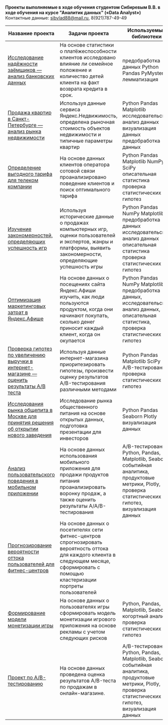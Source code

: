 __Проекты выполняемые в ходе обучения студентом Сибиревым В.В. в ходе обучения на курсе "Аналитик данных" («Data Analyst»)__
Контактные данные: sibvlad88@mail.ru, 8(921)787-49-49

| Название проекта        | Задачи проекта     | Используемые библиотеки |  
| ------------- |-------------| -----| 
| <a href='https://github.com/Sibvlad/data_analysis_projects/blob/main/reliability_borrowers' target="_blank"> Исследование надёжности заёмщиков — анализ банковских данных </a>      |  На основе статистики о платёжеспособности клиентов исследовано влияние ли семейное положение и количество детей клиента на факт возврата кредита в срок.    | предобработка данных Python Pandas PyMystem3 лемматизация | 
|<a href='https://github.com/Sibvlad/data_analysis_projects/blob/main/real_estate_market_analysis' target="_blank"> Продажа квартир в Санкт-Петербурге — анализ рынка недвижимости </a>       |  Используя данные сервиса Яндекс.Недвижимость, определена рыночная стоимость объектов недвижимости и типичные параметры квартир  | Python Pandas Matplotlib исследовательский анализ данных визуализация данных предобработка данных   | 
| <a href='https://github.com/Sibvlad/data_analysis_projects/blob/main/telecom' target="_blank">  Определение выгодного тарифа для телеком компании</a>  | На основе данных клиентов оператора сотовой связи проанализировано поведение клиентов и поиск оптимального тарифа       |    Python Pandas Matplotlib NumPy SciPy описательная статистика проверка статистических гипотез  |
| <a href='https://github.com/Sibvlad/data_analysis_projects/blob/main/game_analysis' target="_blank"> Изучение закономерностей, определяющих успешность игр</a>  | Используя исторические данные о продажах компьютерных игр, оценки пользователей и экспертов, жанры и платформы, выявить закономерности, определяющие успешность игры |   Python Pandas NumPy Matplotlib предобработка данных исследовательский анализ данных описательная статистика проверка статистических гипотез|  
| <a href='https://github.com/Sibvlad/data_analysis_projects/blob/main/marketing_cost' target="_blank"> Оптимизация маркетинговых затрат в Яндекс.Афише</a>  | На основе данных о посещениях сайта Яндекс.Афиши изучить, как люди пользуются продуктом, когда они начинают покупать, сколько денег приносит каждый клиент, когда он окупается  |   Python Pandas NumPy Matplotlib, предобработка данных, исследовательский анализ данных, описательная статистика, проверка статистических гипотез|  
| <a href='https://github.com/Sibvlad/data_analysis_projects/blob/main/AB-test' target="_blank"> Проверка гипотез по увеличению выручки в интернет-магазине — оценить результаты A/B теста</a>  | Используя данные интернет-магазина приоритезировать гипотезы, произвести оценку результатов A/B-тестирования различными методами  |Python Pandas Matplotlib SciPy A/B-тестирование проверка статистических гипотез  | 
| <a href='https://github.com/Sibvlad/data_analysis_projects/blob/main/public_catering' target="_blank"> Исследования рынка общепита в Москве для принятия решения об открытии нового заведения</a>  | Исследование рынка общественного питания на основе открытых данных, подготовка презентации для инвесторов   | Python Pandas Seaborn Plotly визуализация данных   | 
| <a href='https://github.com/Sibvlad/data_analysis_projects/blob/main/mobile_app' target="_blank"> Анализ пользовательского поведения в мобильном приложении</a>  | На основе данных использования мобильного приложения для продажи продуктов питания проанализировать воронку продаж, а также оценить результаты A/A/B-тестирования    |  A/B-тестирование, Python, Pandas, Matplotlib, Seaborn, событийная аналитика, продуктовые метрики, Plotly, проверка статистических гипотез, визуализация данных  | 
| <a href='https://github.com/Sibvlad/data_analysis_projects/blob/main/prediction' target="_blank"> Прогнозирование вероятности оттока пользователей для фитнес-центров</a>  | На основе данных о посетителях сети фитнес-центров спрогнозировать вероятность оттока для каждого клиента в следующем месяце, сформировать с помощью кластеризации портреты пользователей    |  
| <a href='https://github.com/Sibvlad/data_analysis_projects/blob/main/monetization_game' target="_blank"> Формирование модели монетизации игры</a>  | На основе данных о пользователях игры сформировать модель монетизации игрового приложения на основе рекламы с учетом следующих рисков    |  Python, Pandas, Matplotlib, Seaborn, когортный анализ, проверка статистических гипотез  | 
| <a href='https://github.com/Sibvlad/data_analysis_projects/blob/main/ABtestFinal' target="_blank"> Проект по А/B-тестированию</a>  | На основе данных проведена оценка результатов A/B-теста по продажам в онлайн-магазине.     |  A/B-тестирование, Python, Pandas, Matplotlib, Seaborn, событийная аналитика, продуктовые метрики, Plotly, проверка статистических гипотез, визуализация данных  | 
